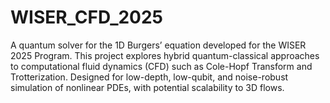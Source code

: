 # WISER_CFD_2025
A quantum solver for the 1D Burgers’ equation developed for the WISER 2025 Program. This project explores hybrid quantum-classical approaches to computational fluid dynamics (CFD) such as Cole-Hopf Transform and Trotterization. Designed for low-depth, low-qubit, and noise-robust simulation of nonlinear PDEs, with potential scalability to 3D flows.
